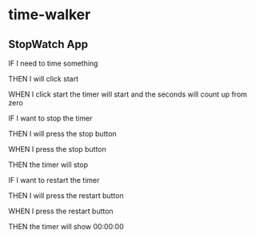 # time-walker

## StopWatch App


IF I need to time something

THEN I will click start 

WHEN I click start the timer will start and the seconds will count up from zero

IF I want to stop the timer 

THEN I will press the stop button 

WHEN I press the stop button 

THEN  the timer will stop 

IF I want to restart the timer 

THEN I will press the restart button 

WHEN I press the restart button 

THEN  the timer will show 00:00:00 

